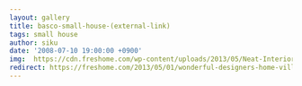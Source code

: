 ```yaml
---
layout: gallery
title: basco-small-house-(external-link)
tags: small house
author: siku
date: '2008-07-10 19:00:00 +0900'
img:  https://cdn.freshome.com/wp-content/uploads/2013/05/Neat-Interior.jpg
redirect: https://freshome.com/2013/05/01/wonderful-designers-home-villa-piedad-by-marta-badiola/
---
```

